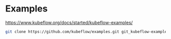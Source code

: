 # Examples
https://www.kubeflow.org/docs/started/kubeflow-examples/

```bash
git clone https://github.com/kubeflow/examples.git git_kubeflow-examples
```